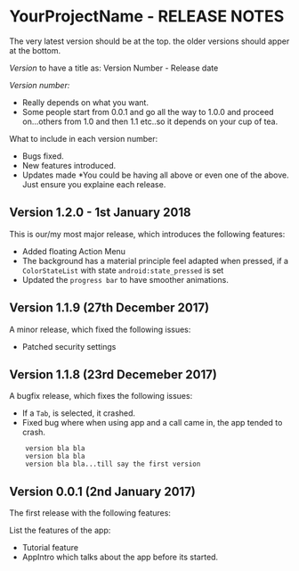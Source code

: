 # YourProjectName - RELEASE NOTES

The very latest version should be at the top. the older versions should apper at the bottom.

*Version* to have a title as: Version Number - Release date

*Version number:*
 - Really depends on what you want.
 - Some people start from 0.0.1 and go all the way to 1.0.0 and proceed on...others from 1.0 and then 1.1 etc..so it depends on your cup of tea.
 
 What to include in each version number:
  - Bugs fixed.
  - New features introduced.
  - Updates made
  *You could be having all above or even one of the above. Just ensure you explaine each release.
 
 
## Version 1.2.0 - 1st January 2018

This is our/my most major release, which introduces the following features:

- Added floating Action Menu
- The background has a material principle feel adapted when pressed, if a `ColorStateList` with state `android:state_pressed` is set
- Updated the `progress bar` to have smoother animations.

## Version 1.1.9 (27th December 2017)
 
A minor release, which fixed the following issues:

- Patched security settings

## Version 1.1.8 (23rd Decemeber 2017)

A bugfix release, which fixes the following issues:

- If a `Tab`, is selected, it crashed.
- Fixed bug where when using app and a call came in, the app tended to crash.

```other releases
    version bla bla
    version bla bla
    version bla bla...till say the first version
```

## Version 0.0.1 (2nd January 2017)

The first release with the following features:

List the features of the app:

- Tutorial feature
- AppIntro which talks about the app before its started.
